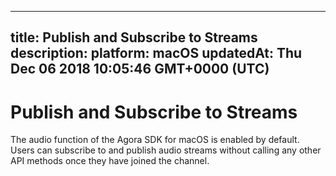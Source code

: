 
---
title: Publish and Subscribe to Streams
description: 
platform: macOS
updatedAt: Thu Dec 06 2018 10:05:46 GMT+0000 (UTC)
---
# Publish and Subscribe to Streams
The audio function of the Agora SDK for macOS is enabled by default. Users can subscribe to and publish audio streams without calling any other API methods once they have joined the channel.
